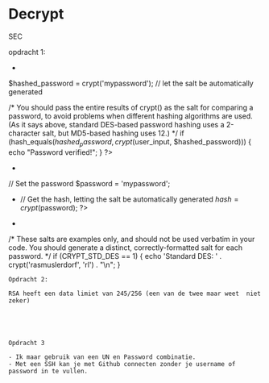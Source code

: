 # Decrypt
SEC

opdracht 1: 
- <?php
$hashed_password = crypt('mypassword'); // let the salt be automatically generated

/* You should pass the entire results of crypt() as the salt for comparing a
   password, to avoid problems when different hashing algorithms are used. (As
   it says above, standard DES-based password hashing uses a 2-character salt,
   but MD5-based hashing uses 12.) */
if (hash_equals($hashed_password, crypt($user_input, $hashed_password))) {
   echo "Password verified!";
}
?>

-  <?php
// Set the password
$password = 'mypassword';

- // Get the hash, letting the salt be automatically generated
 $hash = crypt($password);
?>
        
- <?php
/* These salts are examples only, and should not be used verbatim in your code.
   You should generate a distinct, correctly-formatted salt for each password.
*/
if (CRYPT_STD_DES == 1) {
    echo 'Standard DES: ' . crypt('rasmuslerdorf', 'rl') . "\n";
}
    
    
    
    
    Opdracht 2:
    
    RSA heeft een data limiet van 245/256 (een van de twee maar weet  niet zeker)
    
    
    
    
    
    Opdracht 3
    
    - Ik maar gebruik van een UN en Password combinatie.
    - Met een SSH kan je met Github connecten zonder je username of password in te vullen.
